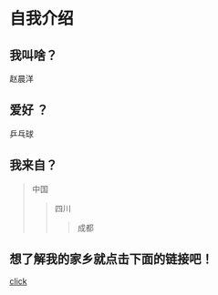 # 自我介绍
## 我叫啥？
赵晨洋
## 爱好 ？
乒乓球
## 我来自？
> 中国
> 
>> 四川
>> 
>>>成都
## 想了解我的家乡就点击下面的链接吧！
[click](https://www.baidu.com/s?ie=utf-8&f=8&rsv_bp=1&rsv_idx=1&tn=80035161_1_dg&wd=%E6%88%90%E9%83%BD&oq=%25E6%2588%2590%25E9%2583%25BD%25E7%259A%2584%25E7%2585%25A7%25E7%2589%2587&rsv_pq=c31a13e60004d324&rsv_t=1a302dPoF1WjVvBTCIjj9MDqSJKl68KtMPTfsHiu5a7TDLSJkISpuAz6CkOeZC21cw%2FBNg&rqlang=cn&rsv_enter=1&rsv_dl=tb&inputT=2036&rsv_sug3=41&rsv_sug1=32&rsv_sug7=100&rsv_sug2=0&rsv_sug4=30831&rsv_sug=1)
